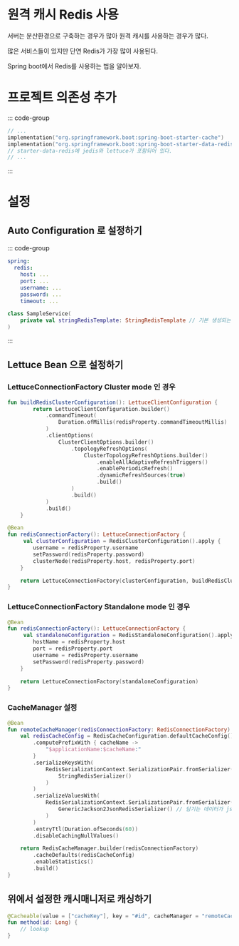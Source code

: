 # 원격 캐시 Redis 사용

서버는 분산환경으로 구축하는 경우가 많아 원격 캐시를 사용하는 경우가 많다.

많은 서비스들이 있지만 단연 Redis가 가장 많이 사용된다.

Spring boot에서 Redis를 사용하는 법을 알아보자. 

# 프로젝트 의존성 추가

::: code-group
```kotlin [build.gradle.kts]
// ...
implementation("org.springframework.boot:spring-boot-starter-cache")
implementation("org.springframework.boot:spring-boot-starter-data-redis")
// starter-data-redis에 jedis와 lettuce가 포함되어 있다.
// ...
```
:::

# 설정

## Auto Configuration 로 설정하기

::: code-group
```yaml [application.yml]
spring:
  redis:
    host: ...
    port: ...
    username: ...
    password: ...
    timeout: ...
```

```kotlin [Service.kt]
class SampleService(
    private val stringRedisTemplate: StringRedisTemplate // 기본 생성되는 Bean을 주입받아 사용
)
```

:::

## Lettuce Bean 으로 설정하기

### LettuceConnectionFactory Cluster mode 인 경우
```kotlin
fun buildRedisClusterConfiguration(): LettuceClientConfiguration {
        return LettuceClientConfiguration.builder()
            .commandTimeout(
                Duration.ofMillis(redisProperty.commandTimeoutMillis)
            )
            .clientOptions(
                ClusterClientOptions.builder()
                    .topologyRefreshOptions(
                        ClusterTopologyRefreshOptions.builder()
                            .enableAllAdaptiveRefreshTriggers()
                            .enablePeriodicRefresh()
                            .dynamicRefreshSources(true)
                            .build()
                    )
                    .build()
            )
            .build()
    }

@Bean
fun redisConnectionFactory(): LettuceConnectionFactory {
     val clusterConfiguration = RedisClusterConfiguration().apply {
        username = redisProperty.username
        setPassword(redisProperty.password)
        clusterNode(redisProperty.host, redisProperty.port)
    }

    return LettuceConnectionFactory(clusterConfiguration, buildRedisClusterConfiguration())
}
```

### LettuceConnectionFactory Standalone mode 인 경우
```kotlin
@Bean
fun redisConnectionFactory(): LettuceConnectionFactory {
     val standaloneConfiguration = RedisStandaloneConfiguration().apply {
        hostName = redisProperty.host
        port = redisProperty.port
        username = redisProperty.username
        setPassword(redisProperty.password)
    }

    return LettuceConnectionFactory(standaloneConfiguration)
}
```

### CacheManager 설정
```kotlin
@Bean
fun remoteCacheManager(redisConnectionFactory: RedisConnectionFactory): CacheManager {
    val redisCacheConfig = RedisCacheConfiguration.defaultCacheConfig()
        .computePrefixWith { cacheName ->
            "$applicationName:$cacheName:"
        }
        .serializeKeysWith(
            RedisSerializationContext.SerializationPair.fromSerializer(
                StringRedisSerializer()
            )
        )
        .serializeValuesWith(
            RedisSerializationContext.SerializationPair.fromSerializer(
                GenericJackson2JsonRedisSerializer() // 담기는 데이터가 json 형식
            )
        )
        .entryTtl(Duration.ofSeconds(60))
        .disableCachingNullValues()

    return RedisCacheManager.builder(redisConnectionFactory)
        .cacheDefaults(redisCacheConfig)
        .enableStatistics()
        .build()
}
```

## 위에서 설정한 캐시매니저로 캐싱하기

```kotlin
@Cacheable(value = ["cacheKey"], key = "#id", cacheManager = "remoteCacheManager")
fun method(id: Long) {
    // lookup
}
```
